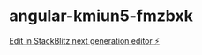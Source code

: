 # angular-kmiun5-fmzbxk

[Edit in StackBlitz next generation editor ⚡️](https://stackblitz.com/~/github.com/Dhirusn/angular-kmiun5-fmzbxk)